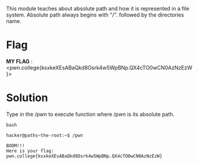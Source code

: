
This module teaches about absolute path and how it is represented in a file system. Absolute path always begins with "/". followed by the directories name.

# Flag

**MY FLAG**  : <pwn.college{ksxkeXEsABaQkd8Osrk4w5WpBNp.QX4cTO0wCN0AzNzEzW}>

# Solution

Type in the /pwn to execute function where /pwn is its  absolute path.

``` 
bash

hacker@paths~the-root:~$ /pwn

BOOM!!!
Here is your flag:
pwn.college{ksxkeXEsABaQkd8Osrk4w5WpBNp.QX4cTO0wCN0AzNzEzW}

```










